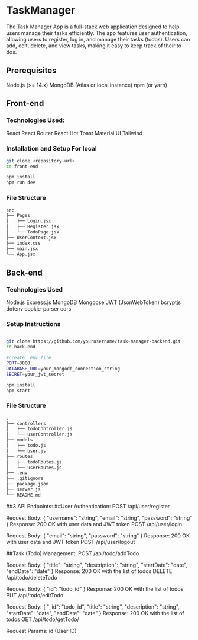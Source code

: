 # TaskManager
The Task Manager App is a full-stack web application designed to help users manage their tasks efficiently. The app features user authentication, allowing users to register, log in, and manage their tasks (todos). Users can add, edit, delete, and view tasks, making it easy to keep track of their to-dos.

## Prerequisites
Node.js (>= 14.x)
MongoDB (Atlas or local instance)
npm (or yarn)

## Front-end

### Technologies Used:
React
React Router
React Hot Toast
Material UI
Tailwind

### Installation and Setup For local

```bash
git clone <repository-url>
cd front-end

npm install
npm run dev
```

### File Structure

```bash
src
├── Pages
│   ├── Login.jsx
│   ├── Register.jsx
│   └── TodoPage.jsx
├── UserContext.jsx
├── index.css
├── main.jsx
└── App.jsx
```

## Back-end

### Technologies Used
Node.js
Express.js
MongoDB
Mongoose
JWT (JsonWebToken)
bcryptjs
dotenv
cookie-parser
cors

### Setup Instructions

```bash

git clone https://github.com/yourusername/task-manager-backend.git
cd back-end

#create .env file
PORT=3000
DATABASE_URL=your_mongodb_connection_string
SECRET=your_jwt_secret

npm install
npm start

```
### File Structure

```bash
.
├── controllers
│   ├── todoController.js
│   └── userController.js
├── models
│   ├── todo.js
│   └── user.js
├── routes
│   ├── todoRoutes.js
│   └── userRoutes.js
├── .env
├── .gitignore
├── package.json
├── server.js
└── README.md
```

##3 API Endpoints:
##User Authentication:
POST /api/user/register

Request Body: { "username": "string", "email": "string", "password": "string" }
Response: 200 OK with user data and JWT token
POST /api/user/login

Request Body: { "email": "string", "password": "string" }
Response: 200 OK with user data and JWT token
POST /api/user/logout


##Task (Todo) Management:
POST /api/todo/addTodo

Request Body: { "title": "string", "description": "string", "startDate": "date", "endDate": "date" }
Response: 200 OK with the list of todos
DELETE /api/todo/deleteTodo

Request Body: { "id": "todo_id" }
Response: 200 OK with the list of todos
PUT /api/todo/editTodo

Request Body: { "_id": "todo_id", "title": "string", "description": "string", "startDate": "date", "endDate": "date" }
Response: 200 OK with the list of todos
GET /api/todo/getTodo/

Request Params: id (User ID)


